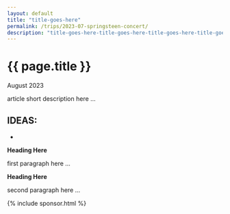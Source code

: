 ```yaml
---	
layout: default
title: "title-goes-here"
permalink: /trips/2023-07-springsteen-concert/
description: "title-goes-here-title-goes-here-title-goes-here-title-goes-here-title-goes-here-title- goes-here-title-goes-here-title-goes-here-title-goes-here-title-goes-here-title-goes-here"
---
```

<h1>{{ page.title }}</h1>
<p class="subtitle">August 2023</p>

article short description here ...


IDEAS: 
- 
- 


**Heading Here**

first paragraph here ...

**Heading Here**

second paragraph here ...

{% include sponsor.html %}
